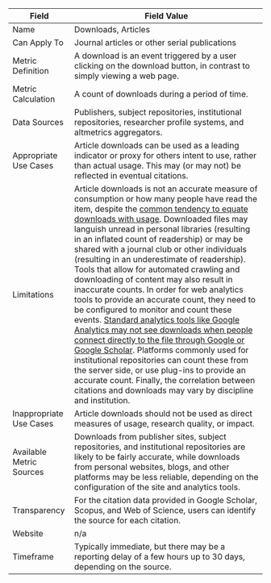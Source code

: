 | Field | Field Value |
|------------------------------|-------------------------------------------------|
| Name | Downloads, Articles
| Can Apply To |  Journal articles or other serial publications
| Metric Definition | A download is an event triggered by a user clicking on the download button, in contrast to simply viewing a web page.
| Metric Calculation | A count of downloads during a period of time.
| Data Sources | Publishers, subject repositories, institutional repositories, researcher profile systems, and altmetrics aggregators.
| Appropriate Use Cases | Article downloads can be used as a leading indicator or proxy for others intent to use, rather than actual usage. This may (or may not) be reflected in eventual citations.
| Limitations | Article downloads is not an accurate measure of consumption or how many people have read the item, despite the [common tendency to equate downloads with usage](https://link.springer.com/article/10.1007/s11192-014-1472-7). Downloaded files may languish unread in personal libraries (resulting in an inflated count of readership) or may be shared with a journal club or other individuals (resulting in an underestimate of readership). Tools that allow for automated crawling and downloading of content may also result in inaccurate counts. In order for web analytics tools to provide an accurate count, they need to be configured to monitor and count these events.  [Standard analytics tools like Google Analytics may not see downloads when people connect directly to the file through Google or Google Scholar](http://atmire.com/website/?q=content/using-google-analytics-dspace). Platforms commonly used for institutional repositories can count these from the server side, or use plug-ins to provide an accurate count. Finally, the correlation between citations and downloads may vary by discipline and institution.
| Inappropriate Use Cases | Article downloads should not be used as direct measures of usage, research quality, or impact.
| Available Metric Sources | Downloads from publisher sites, subject repositories, and institutional repositories are likely to be fairly accurate, while downloads from personal websites, blogs, and other platforms may be less reliable, depending on the configuration of the site and analytics tools.
| Transparency | For the citation data provided in Google Scholar, Scopus, and Web of Science, users can identify the source for each citation.
| Website | n/a
| Timeframe | Typically immediate, but there may be a reporting delay of a few hours up to 30 days, depending on the source.
